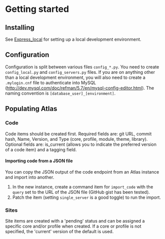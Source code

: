 # Getting started

## Installing

See [Express_local](https://github.com/CuBoulder/express_local) for setting up a local development environment.

## Configuration

Configuration is split between various files `config_*.py`. You need to create `config_local.py` and `config_servers.py` files.
If you are on anything other than a local development environment, you will also need to create a `.mylogin.cnf` file to authenticate into MySQL (http://dev.mysql.com/doc/refman/5.7/en/mysql-config-editor.html). The naming convention is `[database_user]_[environment]`.

## Populating Atlas

### Code
Code items should be created first. Required fields are: git URL, commit hash, Name, Version, and Type (core, profile, module, theme, library). Optional fields are: is_current (allows you to indicate the preferred version of a code item) and a tagging field.

#### Importing code from a JSON file

You can copy the JSON output of the code endpoint from an Atlas instance and import into another.
1. In the new instance, create a command item for `import_code` with the `query` set to the URL of the JSON file (GitHub gist has been tested). 
2. Patch the item (setting `single_server` is a good toggle) to run the import.

### Sites 
Site items are created with a 'pending' status and can be assigned a specific core and/or profile when created. If a core or profile is not specified, the 'current' version of the default is used.